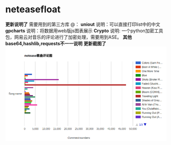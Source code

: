 # neteasefloat



**更新说明了**
需要用到的第三方库
@：
**uniout** 说明：可以直接打印list中的中文
**gpcharts** 说明：将数据用web版js图表展示
**Crypto** 说明: 一个python加密工具包，网易云对音乐的评论进行了加密处理，需要用到ASE。
**其他base64,hashlib,requests不一一说明**
**更新截图了**
![float](float.png "test")
